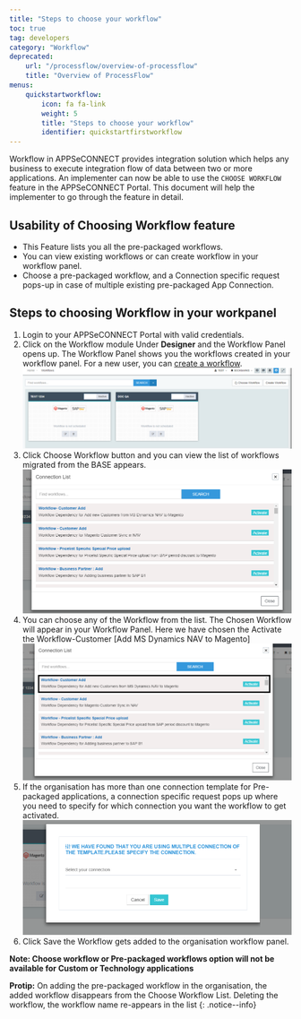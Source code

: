 ```yaml
---
title: "Steps to choose your workflow"
toc: true
tag: developers
category: "Workflow"
deprecated: 
    url: "/processflow/overview-of-processflow"
    title: "Overview of ProcessFlow"
menus: 
    quickstartworkflow:
        icon: fa fa-link
        weight: 5
        title: "Steps to choose your workflow" 
        identifier: quickstartfirstworkflow
---
```


Workflow in APPSeCONNECT provides integration solution which helps any business to execute integration flow of data between two or more applications. 
An implementer can now be able to use the `CHOOSE WORKFLOW` feature in the APPSeCONNECT Portal. This document will help the implementer to go through the feature in detail.

## Usability of Choosing Workflow feature

* This Feature lists you all the pre-packaged workflows.
* You can view existing workflows or can create workflow in your workflow panel.
* Choose a pre-packaged  workflow, and a Connection specific request pops-up in case of multiple existing pre-packaged App Connection.

## Steps to choosing Workflow in your workpanel
1. Login to your APPSeCONNECT Portal with valid credentials.
2. Click on the Workflow module Under **Designer** and the Workflow Panel opens up. The Workflow Panel shows you the workflows created in  your workflow panel. For a new user, you can
   [create a workflow](/workflow/steps-to-create-your-first-workflow/).
![ChooseWorkflow1](/staticfiles/workflow-management/media/ChooseWorkflow1.png)
3. Click Choose Workflow button and you can view the list of workflows migrated from the BASE appears.
![ChooseWorkflow-Connectionlist](/staticfiles/workflow-management/media/ChooseWorkflow-Connectionlist.png)
4.  You can choose any of the Workflow from the list. The Chosen Workflow will appear in your Workflow Panel.
Here we have chosen the Activate the Workflow-Customer [Add MS Dynamics NAV to Magento]  
![ActivateWorkflow-Connectionlist](/staticfiles/workflow-management/media/ActivateWorkflow-Connectionlist.png)
5.  If the organisation has more than one connection template for Pre-packaged applications, a connection specific request pops up where you need to specify 
for which connection you want the workflow to get activated.  
![ChooseConnection-mutliple](/staticfiles/workflow-management/media/ChooseConnection-mutliple.png)
6.  Click Save the Workflow gets added to the organisation workflow panel.

**Note: Choose workflow or Pre-packaged workflows option will not be available for Custom or Technology applications**

**Protip:** On adding the pre-packaged workflow in the organisation, the added workflow disappears from the Choose Workflow List. 
Deleting the workflow, the workflow name re-appears in the list
{: .notice--info}

